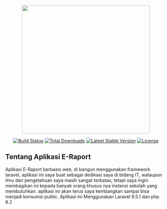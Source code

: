 <p align="center"><a href="https://laravel.com" target="_blank"><img src="https://raw.githubusercontent.com/laravel/art/master/logo-lockup/5%20SVG/2%20CMYK/1%20Full%20Color/laravel-logolockup-cmyk-red.svg" width="400"></a></p>

<p align="center">
<a href="https://travis-ci.org/laravel/framework"><img src="https://travis-ci.org/laravel/framework.svg" alt="Build Status"></a>
<a href="https://packagist.org/packages/laravel/framework"><img src="https://img.shields.io/packagist/dt/laravel/framework" alt="Total Downloads"></a>
<a href="https://packagist.org/packages/laravel/framework"><img src="https://img.shields.io/packagist/v/laravel/framework" alt="Latest Stable Version"></a>
<a href="https://packagist.org/packages/laravel/framework"><img src="https://img.shields.io/packagist/l/laravel/framework" alt="License"></a>
</p>

## Tentang Aplikasi E-Raport
Aplikasi E-Raport berbasis web, di bangun menggunakan framework laravel,
aplikasi ini saya buat sebagai dedikasi saya di bidang IT, walaupun ilmu dan pengetahuan saya masih sangat terbatas, tetapi saya ingin membagikan ini kepada banyak orang khusus nya instansi sekolah yang membutuhkan. aplikasi ini akan terus saya kembangkan sampai bisa menjadi konsumsi public. Aplikasi ini Menggunakan Laravel 9.5.1 dan php 8.2
